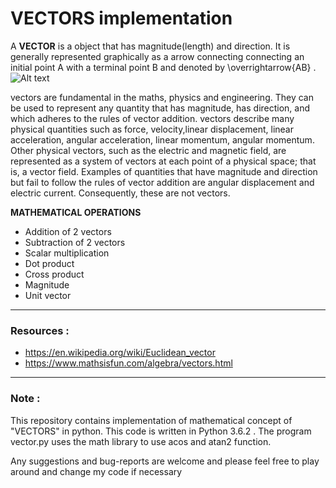 # VECTORS implementation


A **VECTOR** is a object that has magnitude(length) and direction. It is generally represented graphically as a arrow connecting connecting an initial point A with a terminal point B and denoted by \overrightarrow{AB} .
![Alt text](https://camo.githubusercontent.com/eff2a276dcb66285f42ed5496e0e8432ce87c794/68747470733a2f2f75706c6f61642e77696b696d656469612e6f72672f77696b6970656469612f636f6d6d6f6e732f7468756d622f392f39352f566563746f725f66726f6d5f415f746f5f422e7376672f35313270782d566563746f725f66726f6d5f415f746f5f422e7376672e706e67)

vectors are fundamental in the maths, physics and engineering. They can be used to represent any quantity that has magnitude, has direction, and which adheres to the rules of vector addition. vectors describe many physical quantities such as force, velocity,linear displacement, linear acceleration, angular acceleration, linear momentum, angular momentum. Other physical vectors, such as the electric and magnetic field, are represented as a system of vectors at each point of a physical space; that is, a vector field. Examples of quantities that have magnitude and direction but fail to follow the rules of vector addition are angular displacement and electric current. Consequently, these are not vectors.

**MATHEMATICAL OPERATIONS**
+ Addition of 2 vectors
+ Subtraction of 2 vectors
+ Scalar multiplication
+ Dot product
+ Cross product
+ Magnitude
+ Unit vector

---
### Resources : ###
+ https://en.wikipedia.org/wiki/Euclidean_vector
+ https://www.mathsisfun.com/algebra/vectors.html
---
### Note : ###
This repository contains implementation of mathematical concept of "VECTORS" in python. This code is written in Python 3.6.2 . The program vector.py uses the math library to use acos and atan2 function.

Any suggestions and bug-reports are welcome and please feel free
to play around and change my code if necessary
